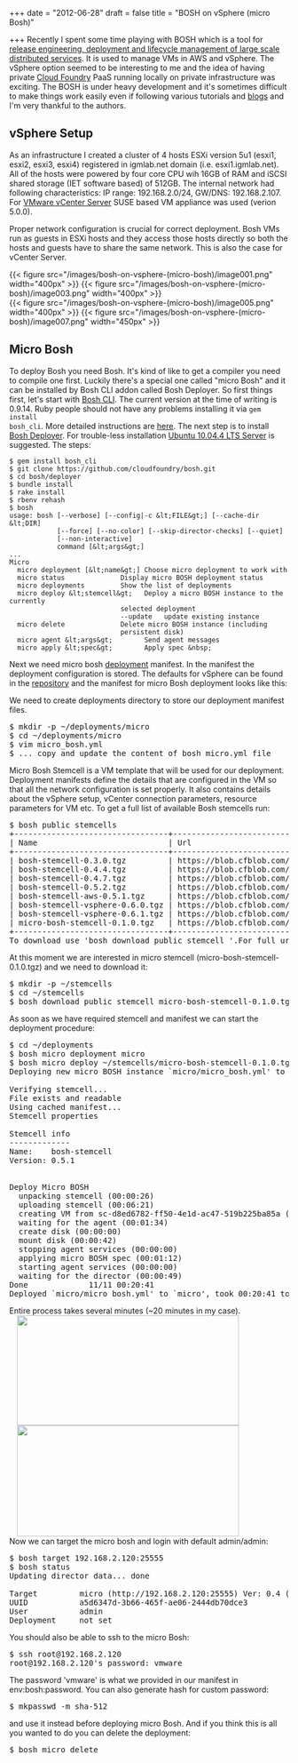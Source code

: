 +++
date = "2012-06-28"
draft = false
title = "BOSH on vSphere (micro Bosh)"

+++
Recently I spent some time playing with BOSH which is a tool for <a href="https://github.com/cloudfoundry/bosh" target="_blank">release engineering, deployment and lifecycle management of large scale distributed services</a>. It is used to manage VMs in AWS and vSphere. The vSphere option seemed to be interesting to me and the idea of having private <a href="http://cloudfoundry.org/" target="_blank">Cloud Foundry</a> PaaS running locally on private infrastructure was exciting. The BOSH is under heavy development and it's sometimes difficult to make things work easily even if following various tutorials and <a href="http://drnicwilliams.com/2012/04/16/creating-a-bosh-from-scratch-on-aws/" target="_blank">blogs</a> and I'm very thankful to the authors.

<!--more-->
## vSphere Setup
As an infrastructure I created a cluster of 4 hosts ESXi version 5u1 (esxi1, esxi2, esxi3, esxi4) registered in igmlab.net domain (i.e. esxi1.igmlab.net). All of the hosts were powered by four core CPU wih 16GB of RAM and iSCSI shared storage (IET software based) of 512GB. The internal network had following characteristics: IP range: 192.168.2.0/24, GW/DNS: 192.168.2.107. For <a href="http://www.vmware.com/products/vcenter-server/overview.html" target="_blank">VMware vCenter Server</a> SUSE based VM appliance was used (verion 5.0.0).

Proper network configuration is crucial for correct deployment. Bosh VMs run as guests in ESXi hosts and they access those hosts directly so both the hosts and guests have to  share the same network. This is also the case for vCenter Server.

{{< figure src="/images/bosh-on-vsphere-(micro-bosh)/image001.png" width="400px" >}}
{{< figure src="/images/bosh-on-vsphere-(micro-bosh)/image003.png" width="400px" >}} </br>
{{< figure src="/images/bosh-on-vsphere-(micro-bosh)/image005.png" width="400px" >}}
{{< figure src="/images/bosh-on-vsphere-(micro-bosh)/image007.png" width="450px" >}}

<!-- <a href="http://1.bp.blogspot.com/-2karvJbVftY/T-x7jufBU_I/AAAAAAAAHXA/1hlRtfY-WzU/s1600/image001.png" imageanchor="1" style="margin-left: 1em; margin-right: 1em;"><img border="0" height="191" src="http://1.bp.blogspot.com/-2karvJbVftY/T-x7jufBU_I/AAAAAAAAHXA/1hlRtfY-WzU/s400/image001.png" width="400" /></a>   <a href="http://4.bp.blogspot.com/-uobwxIfuGLs/T-x7nnthoKI/AAAAAAAAHXI/3Cc42WtR5ig/s1600/image003.png" imageanchor="1" style="margin-left: 1em; margin-right: 1em;"><img border="0" height="191" src="http://4.bp.blogspot.com/-uobwxIfuGLs/T-x7nnthoKI/AAAAAAAAHXI/3Cc42WtR5ig/s400/image003.png" width="400" /></a>  <a href="http://4.bp.blogspot.com/-h0f5TNAUTf4/T-x7wp00aDI/AAAAAAAAHXY/leiMecqlMJA/s1600/image005.png" imageanchor="1" style="margin-left: 1em; margin-right: 1em;"><img border="0" height="191" src="http://4.bp.blogspot.com/-h0f5TNAUTf4/T-x7wp00aDI/AAAAAAAAHXY/leiMecqlMJA/s400/image005.png" width="400" /></a>   <a href="http://1.bp.blogspot.com/-ZwTIKafeAKo/T-x7zTts_2I/AAAAAAAAHXg/33Lm4S3Sj34/s1600/image007.png" imageanchor="1" style="margin-left: 1em; margin-right: 1em;"><img border="0" height="191" src="http://1.bp.blogspot.com/-ZwTIKafeAKo/T-x7zTts_2I/AAAAAAAAHXg/33Lm4S3Sj34/s400/image007.png" width="400" /></a>   -->

## Micro Bosh
To deploy Bosh you need Bosh. It's kind of like to get a compiler you need to compile one first. Luckily there's a special one called "micro Bosh" and it can be installed by Bosh CLI addon called Bosh Deployer. So first things first, let's start with <a href="http://rubygems.org/gems/bosh_cli" target="_blank">Bosh CLI</a>. The current version at the time of writing is 0.9.14. Ruby people should not have any problems installing it via <code>gem install bosh_cli</code>. More detailed instructions are <a href="https://github.com/cloudfoundry/oss-docs/blob/master/bosh/documentation/documentation.md#installing-bosh-command-line-interface" target="_blank">here</a>. The next step is to install <a href="https://github.com/cloudfoundry/oss-docs/blob/master/bosh/documentation/documentation.md#bosh-installation" target="_blank">Bosh Deployer</a>. For trouble-less installation <a href="http://releases.ubuntu.com/lucid/" target="_blank">Ubuntu 10.04.4 LTS Server</a> is suggested. The steps: 

	$ gem install bosh_cli
	$ git clone https://github.com/cloudfoundry/bosh.git
	$ cd bosh/deployer
	$ bundle install
	$ rake install
	$ rbenv rehash
	$ bosh
	usage: bosh [--verbose] [--config|-c &lt;FILE&gt;] [--cache-dir &lt;DIR]
	            [--force] [--no-color] [--skip-director-checks] [--quiet]
	            [--non-interactive]
	            command [&lt;args&gt;]
	...
	Micro
	  micro deployment [&lt;name&gt;] Choose micro deployment to work with 
	  micro status              Display micro BOSH deployment status 
	  micro deployments         Show the list of deployments 
	  micro deploy &lt;stemcell&gt;   Deploy a micro BOSH instance to the currently 
	                            selected deployment 
	                            --update   update existing instance 
	  micro delete              Delete micro BOSH instance (including 
	                            persistent disk) 
	  micro agent &lt;args&gt;        Send agent messages 
	  micro apply &lt;spec&gt;        Apply spec &nbsp;

Next we need micro bosh <a href="https://github.com/cloudfoundry/oss-docs/blob/master/bosh/documentation/documentation.md#deployments" target="_blank">deployment</a> manifest. In the manifest the deployment configuration is stored. The defaults for vSphere can be found in the <a href="https://github.com/cloudfoundry/bosh/blob/master/deployer/config/vsphere_defaults.yml" target="_blank">repository</a> and the manifest for micro Bosh deployment looks like this:

<script src="https://gist.github.com/3002576.js?file=micro_bosh.yml">
</script> 
We need to create deployments directory to store our deployment manifest files. 
<pre>$ mkdir -p ~/deployments/micro
$ cd ~/deployments/micro
$ vim micro_bosh.yml
$ ... copy and update the content of bosh_micro.yml file
</pre>
Micro Bosh Stemcell is a VM template that will be used for our deployment. Deployment manifests define the details that are configured in the VM so that all the network configuration is set properly. It also contains details about the vSphere setup, vCenter connection parameters, resource parameters for VM etc. To get a full list of available Bosh stemcells run:

<pre>$ bosh public stemcells
+---------------------------------+-------------------------------------------------------+
| Name                            | Url                                                   |
+---------------------------------+-------------------------------------------------------+
| bosh-stemcell-0.3.0.tgz         | https://blob.cfblob.com/rest/objects/4e4e78bca41e1... |
| bosh-stemcell-0.4.4.tgz         | https://blob.cfblob.com/rest/objects/4e4e78bca51e1... |
| bosh-stemcell-0.4.7.tgz         | https://blob.cfblob.com/rest/objects/4e4e78bca21e1... |
| bosh-stemcell-0.5.2.tgz         | https://blob.cfblob.com/rest/objects/4e4e78bca31e1... |
| bosh-stemcell-aws-0.5.1.tgz     | https://blob.cfblob.com/rest/objects/4e4e78bca21e1... |
| bosh-stemcell-vsphere-0.6.0.tgz | https://blob.cfblob.com/rest/objects/4e4e78bca41e1... |
| bosh-stemcell-vsphere-0.6.1.tgz | https://blob.cfblob.com/rest/objects/4e4e78bca31e1... |
| micro-bosh-stemcell-0.1.0.tgz   | https://blob.cfblob.com/rest/objects/4e4e78bca51e1... |
+---------------------------------+-------------------------------------------------------+
To download use 'bosh download public stemcell <stemcell_name>'.For full url use --full.
</stemcell_name></pre>
At this moment we are interested in micro stemcell (micro-bosh-stemcell-0.1.0.tgz) and we need to download it: 
<pre>$ mkdir -p ~/stemcells
$ cd ~/stemcells
$ bosh download public stemcell micro-bosh-stemcell-0.1.0.tgz 
</pre>
As soon as we have required stemcell and manifest we can start the deployment procedure: 
<pre>$ cd ~/deployments
$ bosh micro deployment micro
$ bosh micro deploy ~/stemcells/micro-bosh-stemcell-0.1.0.tgz
Deploying new micro BOSH instance `micro/micro_bosh.yml' to `micro' (type 'yes' to continue): yes

Verifying stemcell...
File exists and readable                                     OK
Using cached manifest...
Stemcell properties                                          OK

Stemcell info
-------------
Name:    bosh-stemcell
Version: 0.5.1


Deploy Micro BOSH
  unpacking stemcell (00:00:26)                                                 
  uploading stemcell (00:06:21)                                                 
  creating VM from sc-d8ed6782-ff50-4e1d-ac47-519b225ba85a (00:09:02)           
  waiting for the agent (00:01:34)                                              
  create disk (00:00:00)                                                        
  mount disk (00:00:42)                                                         
  stopping agent services (00:00:00)                                            
  applying micro BOSH spec (00:01:12)                                           
  starting agent services (00:00:00)                                            
  waiting for the director (00:00:49)                                           
Done             11/11 00:20:41                                                 
Deployed `micro/micro_bosh.yml' to `micro', took 00:20:41 to complete
</pre>
Entire process takes several minutes (~20 minutes in my case).
<a href="http://3.bp.blogspot.com/-VAxjYJDcyzk/T-x70ekugHI/AAAAAAAAHXo/2hYP8O62bCo/s1600/image009.png" imageanchor="1" style="margin-left: 1em; margin-right: 1em;"><img border="0" height="198" src="http://3.bp.blogspot.com/-VAxjYJDcyzk/T-x70ekugHI/AAAAAAAAHXo/2hYP8O62bCo/s400/image009.png" width="400" /></a>  <a href="http://4.bp.blogspot.com/-dhcpu4Oof9E/T-x71Loaz8I/AAAAAAAAHXw/sobXCjj9nXc/s1600/image011.png" imageanchor="1" style="margin-left: 1em; margin-right: 1em;"><img border="0" height="200" src="http://4.bp.blogspot.com/-dhcpu4Oof9E/T-x71Loaz8I/AAAAAAAAHXw/sobXCjj9nXc/s400/image011.png" width="400" /></a>  
Now we can target the micro bosh and login with default admin/admin: 
<pre>$ bosh target 192.168.2.120:25555
$ bosh status
Updating director data... done

Target         micro (http://192.168.2.120:25555) Ver: 0.4 (00000000)
UUID           a5d6347d-3b66-465f-ae06-2444db70dce3
User           admin
Deployment     not set
</pre>
You should also be able to ssh to the micro Bosh: 
<pre>$ ssh root@192.168.2.120
root@192.168.2.120's password: vmware
</pre>
The password 'vmware' is what we provided in our manifest in env:bosh:password. You can also generate hash for custom password: 
<pre>$ mkpasswd -m sha-512
</pre>
and use it instead before deploying micro Bosh. And if you think this is all you wanted to do you can delete the deployment: 
<pre>$ bosh micro delete
</pre>

